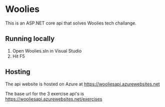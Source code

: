 # Woolies
This is an ASP.NET core api that solves Woolies tech challange.

## Running locally
1. Open Woolies.sln in Visual Studio
1. Hit F5

## Hosting
The api website is hosted on Azure at https://wooliesapi.azurewebsites.net

The base url for the 3 exercise api's is https://wooliesapi.azurewebsites.net/exercises
